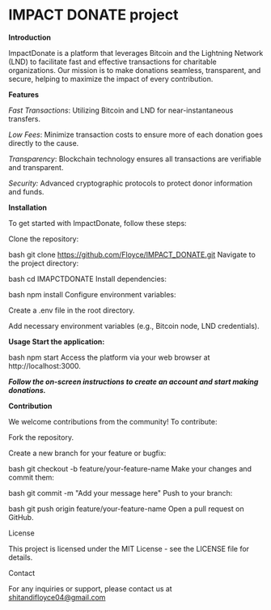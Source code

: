 # IMPACT DONATE project


**Introduction**


ImpactDonate is a platform that leverages Bitcoin and the Lightning Network (LND) to facilitate fast and effective transactions for charitable organizations. Our mission is to make donations seamless, transparent, and secure, helping to maximize the impact of every contribution.

**Features**


*_*Fast Transactions*_*: Utilizing Bitcoin and LND for near-instantaneous transfers.


_Low Fees_: Minimize transaction costs to ensure more of each donation goes directly to the cause.


_Transparency_: Blockchain technology ensures all transactions are verifiable and transparent.


_Security:_ Advanced cryptographic protocols to protect donor information and funds.


**Installation**


To get started with ImpactDonate, follow these steps:

Clone the repository:

bash
git clone https://github.com/Floyce/IMPACT_DONATE.git
Navigate to the project directory:

bash
cd IMAPCTDONATE
Install dependencies:

bash
npm install
Configure environment variables:

Create a .env file in the root directory.

Add necessary environment variables (e.g., Bitcoin node, LND credentials).

**Usage Start the application:**


bash
npm start
Access the platform via your web browser at http://localhost:3000.


**_Follow the on-screen instructions to create an account and start making donations._**


**Contribution**


We welcome contributions from the community! To contribute:

Fork the repository.

Create a new branch for your feature or bugfix:

bash
git checkout -b feature/your-feature-name
Make your changes and commit them:

bash
git commit -m "Add your message here"
Push to your branch:

bash
git push origin feature/your-feature-name
Open a pull request on GitHub.

License

This project is licensed under the MIT License - see the LICENSE file for details.

Contact

For any inquiries or support, please contact us at shitandifloyce04@gmail.com
